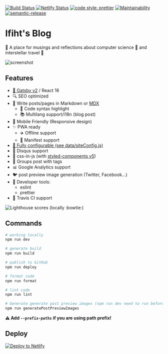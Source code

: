 [![Build Status](https://travis-ci.org/maxpou/gatsby-starter-morning-dew.svg?branch=master)](https://travis-ci.org/maxpou/gatsby-starter-morning-dew) [![Netlify Status](https://api.netlify.com/api/v1/badges/d68027bd-19b5-44fd-a2a3-d1f05fc8201e/deploy-status)](https://app.netlify.com/sites/gatsby-starter-morning-dew/deploys) [![code style: prettier](https://img.shields.io/badge/code_style-prettier-ff69b4.svg?style=flat-square)](https://github.com/prettier/prettier) [![Maintainability](https://api.codeclimate.com/v1/badges/e09f1ac1a5cdb2987a6f/maintainability)](https://codeclimate.com/github/maxpou/gatsby-starter-morning-dew/maintainability) [![semantic-release](https://img.shields.io/badge/%20%20%F0%9F%93%A6%F0%9F%9A%80-semantic--release-e10079.svg)](https://github.com/semantic-release/semantic-release)


# Ifiht's Blog

 :seedling: A place for musings and reflections about computer science :card_index: and interstellar travel :rocket: 

![screenshot](https://i.imgur.com/nPthSQy.png)

## Features

- [:purple_heart: Gatsby v2](https://www.gatsbyjs.org/) / React 16
- :mag: SEO optimized
- :love_letter: Write posts/pages in Markdown or [MDX](https://mdxjs.com/)
  - :art: Code syntax highlight
  - :books: Multilang support/i18n (blog post)
- :iphone: Mobile Friendly (Responsive design)
- :sparkles: PWA ready
  - :airplane: Offline support
  - :page_with_curl: Manifest support 
- [:wrench: Fully configurable (see data/siteConfig.js)](./data/siteConfig.js)
- :speech_balloon: Disqus support
- :nail_care: css-in-js (with [styled-components v5](https://www.styled-components.com))
- :bookmark: Groups post with tags
- :bar_chart: Google Analytics support
- :bird: post preview image generation (Twitter, Facebook...)
- :gem: Developer tools:
  - eslint
  - prettier
- :construction_worker: Travis CI support


![Lighthouse scores (locally :bowtie:)](https://lighthouse.now.sh/?perf=100&pwa=100&a11y=100&bp=100&seo=100)

## Commands

```sh
# working locally
npm run dev

# generate build
npm run build

# publish to GitHub
npm run deploy

# format code
npm run format

# lint code
npm run lint

# Generate generate post preview images (npm run dev need to run before)
npm run generatePostPreviewImages
```

**:warning: Add `--prefix-paths` if you are using path prefix!**

## Deploy

[![Deploy to Netlify](https://www.netlify.com/img/deploy/button.svg)](https://app.netlify.com/start/deploy?repository=https://github.com/maxpou/gatsby-starter-morning-dew)